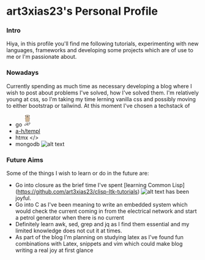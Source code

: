 # art3xias23's Personal Profile

### Intro 

Hiya, in this profile you'll find me following tutorials, experimenting with new languages, frameworks and developing some projects which are of use to me or I'm passionate about.

### Nowadays
Currently spending as much time as necessary developing a blog where I wish to post about problems I've solved, how I've solved them. I'm relatively young at css, so I'm taking my time lerning vanilla css and possibly moving to either bootstrap or tailwind. At this moment I've chosen a techstack of 
- go  <img src="https://raw.githubusercontent.com/art3xias23/art3xias23/master/assets/golang.png" alt="test"/>
- [a-h/templ](https://github.com/a-h/templ) 
- htmx </> 
- mongodb ![alt text][mongo]

### Future Aims
Some of the things I wish to learn or do in the future are: 

- Go into closure as the brief time I've spent [learning Common Lisp] (https://github.com/art3xias23/clisp-ltk-tutorials) ![alt text][lisp]   has been joyful.
- Go into C as I've been meaning to write an embedded system which would check the current coming in from the electrical network and start a petrol generator when there is no current
- Definitely learn awk, sed, grep and jq as I find them essential and my limited knowledge does not cut it at times.
- As part of the blog I'm planning on studying latex as I've found fun combinations with Latex, snippets and vim which could make blog writing a real joy at first glance


[go]: https://github.com/art3xias23/art3xias23/tree/main/img/golng.ico "Logo Title Text 2"
[lisp]: https://github.com/art3xias23/art3xias23/tree/main/img/lisp.ico
[mongo]: https://github.com/art3xias23/art3xias23/tree/main/img/mongodb.ico
